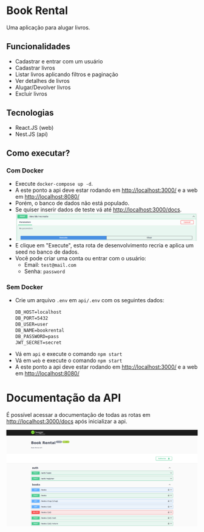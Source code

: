 # Book Rental

Uma aplicação para alugar livros.

## Funcionalidades

- Cadastrar e entrar com um usuário
- Cadastrar livros
- Listar livros aplicando filtros e paginação
- Ver detalhes de livros
- Alugar/Devolver livros
- Excluir livros

## Tecnologias

- React.JS (web)
- Nest.JS (api)

## Como executar?

### Com Docker

- Execute `docker-compose up -d`.
- A este ponto a api deve estar rodando em [http://localhost:3000/](http://localhost:3000/) e a web em [http://localhost:8080/](http://localhost:8080/)
- Porém, o banco de dados não está populado.
- Se quiser inserir dados de teste vá até [http://localhost:3000/docs](http://localhost:3000/docs).
- ![](./docs/assets/recreate-db.png)
- E clique em "Execute", esta rota de desenvolvimento recria e aplica um seed no banco de dados.
- Você pode criar uma conta ou entrar com o usuário:
  - Email: `test@mail.com`
  - Senha: `password`

### Sem Docker

- Crie um arquivo `.env` em `api/.env` com os seguintes dados:
  ```
  DB_HOST=localhost
  DB_PORT=5432
  DB_USER=user
  DB_NAME=bookrental
  DB_PASSWORD=pass
  JWT_SECRET=secret
  ```
- Vá em `api` e execute o comando `npm start`
- Vá em `web` e execute o comando `npm start`
- A este ponto a api deve estar rodando em [http://localhost:3000/](http://localhost:3000/) e a web em [http://localhost:8080/](http://localhost:8080/)

# Documentação da API

É possível acessar a documentação de todas as rotas em [http://localhost:3000/docs](http://localhost:3000/docs) após inicializar a api.

![](./docs/assets/swagger-api.png)
